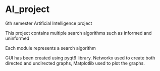 # AI_project
6th semester Artificial Intelligence project

This project contains multiple search algorithms such as informed and uninformed

Each module represents a search algorithm

GUI has been created using pyqt6 library.
Networkx used to create both directed and undirected graphs, Matplotlib used to plot the graphs.

